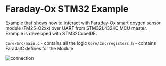 # Faraday-Ox STM32 Example

Example that shows how to interact with Faraday-Ox smart oxygen sensor module (FM25-O2xx) over UART from STM32L432KC MCU master.
Example is developed with STM32CubeIDE.

```Core/Src/main.c``` - contains all the logic
```Core/Inc/registers.h``` - contains FaradaIC defines for the Module 

![connection](connection.jpg)
